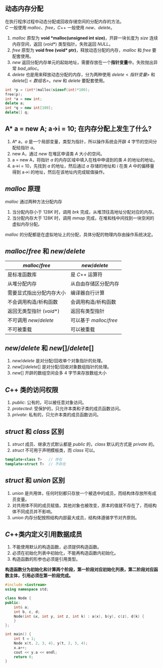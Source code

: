 ## 动态内存分配
在执行程序过程中动态分配或回收存储空间的分配内存的方法。   
$C$ 一般使用 $malloc、free$，$C$++ 一般使用 $new、delete$。
1. $malloc$ 原型为 **void \*malloc(unsigned int size)**，开辟一块长度为 $size$ 连续内存空间，返回 $(void*)$ 类型指针。失败返回 $NULL$。
2. $free$ 原型为 **void free (void\* ptr)**，释放动态分配的内存，$malloc$ 和 $free$ 要配套使用。
3. $new$ 返回分配内存单元的起始地址，需要存放在一个**指针变量**中。失败抛出异常 $bad\_alloc$。
4. $delete$ 也是用来释放动态分配的内存，分为两种使用 $delete <指针变量>$ 和 $delete[] <数组名>$。$new$ 和 $delete$ 要配套使用。
```cpp
int *p = (int*)malloc(sizeof(int)*100);
free(p);
int *a = new int;
delete a;
int *q = new int[100];
delete[] q;
```

## A* a = new A; a->i = 10; 在内存分配上发生了什么?
1. A* a，$a$ 是一个局部变量，类型为指针，所以操作系统会开辟 $4$ 字节的空间分配给指针 $a$。
2. new A，通过 $new$ 在堆区申请类 $A$ 大小的空间。
3. a = new A，将指针 $a$ 的内存区域中填入在栈中申请到的类 $A$ 的地址的地址。
4. a->i = 10，先找到 $a$ 的地址，然后通过 $a$ 存储的地址和 $i$ 在类 $A$ 中的偏移量得到 a->i 的地址，然后在该地址内完成赋值操作。

## $malloc$ 原理
$malloc$ 通过两种方法分配内存
1. 当分配内存小于 $128K$ 时，调用 $brk$ 完成，从堆顶往高地址分配对应的内存。
2. 当分配内存大于 $128K$ 时，调用 $mmap$ 完成，在堆和栈中间找到一块空闲的虚拟内存分配。

$malloc$ 的分配都是在虚拟地址上的分配，具体分配的物理内存由操作系统决定。

## $malloc/free$ 和 $new/delete$
| $malloc/free$            | $new/delete$           |
| ------------------------ | ---------------------- |
| 是标准函数库             | 是 $C$++ 运算符        |
| 从堆分配内存             | 从自由存储区分配内存   |
| 需要显式指出分配内存大小 | 编译器自行计算         |
| 不会调用构造/析构函数    | 会调用构造/析构函数    |
| 返回无类型指针 ($void*$) | 返回有类型指针         |
| 不可调用 $new/delete$    | 可以基于 $malloc/free$ |
| 不可被重载               | 可以被重载             |

## $new/delete$ 和 $new[]/delete[]$
1. $new/delete$ 是对分配/回收单个对象指针的处理。
2. $new[]/delete[]$ 是对分配/回收对象数组指针的处理。
3. $new[]$ 开辟的数组空间会多 $4$ 字节来存放数组大小

## $C$++ 类的访问权限
1. $public:$ 公有的，可以被任意对象访问。
2. $protected:$ 受保护的，只允许本类和子类的成员函数访问。
3. $private:$ 私有的，只允许本类的成员函数访问。

## $struct$ 和 $class$ 区别
1. $struct$ 成员、继承方式默认都是 $public$ 的，$class$ 默认的方式是 $private$ 的。
2. $struct$ 不可用于声明模板类，而 $class$ 可以。
```cpp
template<class T>   // 存在
template<struct T>  // 不存在
```
## $struct$ 和 $union$ 区别
1. $union$ 是共用体，任何时刻都只存放一个被选中的成员，而结构体存放所有成员变量。
2. 对共用体不同的成员赋值，其他对象也被改变，原本的值就不存在了，而结构体不同成员并不影响。
3. $union$ 内存分配按照结构内部最大成员，结构体遵循字节对齐原则。

## $C$++类内定义引用数据成员
1. 不能使用默认的构造函数，必须提供构造函数。
2. 必须在初始化列表中初始化，不能再构造函数内初始化。
3. 构造函数的形参也必须是引用类型。

**构造函数分为初始化和计算两个阶段，第一阶段对应初始化列表，第二阶段对应函数主体，引用必须在第一阶段完成。**
```cpp
#include <iostream>
using namespace std;

class Node {
public:
	int& a;
	int b, c, d;
	Node(int &x, int y, int z, int k) : a(x), b(y), c(z), d(k) {
	}
};

int main() {
	int t = 1;
	Node x(t, 2, 3, 4), y(t, 2, 3, 4);
	x.a++;
	cout << y.a << endl;
	return 0;
}
```
